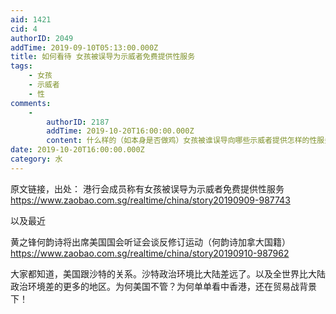 ```yaml
---
aid: 1421
cid: 4
authorID: 2049
addTime: 2019-09-10T05:13:00.000Z
title: 如何看待 女孩被误导为示威者免费提供性服务
tags:
    - 女孩
    - 示威者
    - 性
comments:
    -
        authorID: 2187
        addTime: 2019-10-20T16:00:00.000Z
        content: 什么样的（如本身是否做鸡）女孩被谁误导向哪些示威者提供怎样的性服务呢。新闻就那么几句话，通篇是猜想。没有讨论价值。
date: 2019-10-20T16:00:00.000Z
category: 水
---
```


原文链接，出处： 港行会成员称有女孩被误导为示威者免费提供性服务 https://www.zaobao.com.sg/realtime/china/story20190909-987743

以及最近

黄之锋何韵诗将出席美国国会听证会谈反修订运动（何韵诗加拿大国籍） https://www.zaobao.com.sg/realtime/china/story20190910-987962

大家都知道，美国跟沙特的关系。沙特政治环境比大陆差远了。以及全世界比大陆政治环境差的更多的地区。为何美国不管？为何单单看中香港，还在贸易战背景下！
